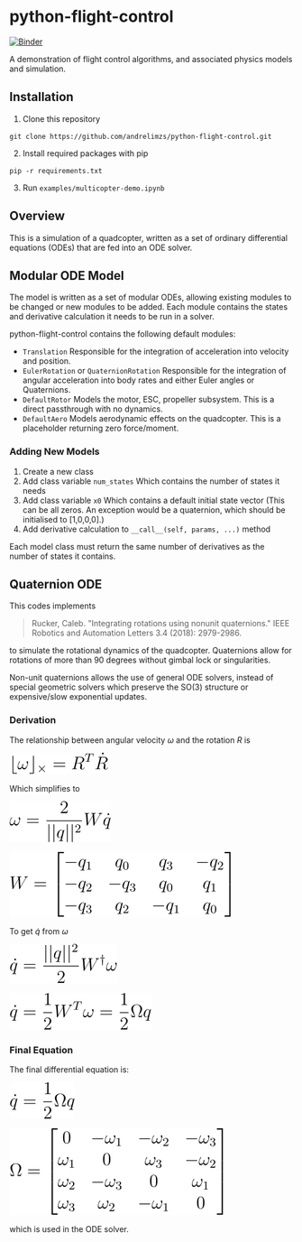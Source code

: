 # python-flight-control

[![Binder](https://mybinder.org/badge_logo.svg)](https://mybinder.org/v2/gh/andrelimzs/python-flight-control/structure-as-package?labpath=examples%2Fmulticopter-demo.ipynb)

A demonstration of flight control algorithms, and associated physics models and simulation.



## Installation

1. Clone this repository

```
git clone https://github.com/andrelimzs/python-flight-control.git
```

2. Install required packages with pip

````
pip -r requirements.txt
````

3. Run `examples/multicopter-demo.ipynb` 



## Overview

This is a simulation of a quadcopter, written as a set of ordinary differential equations (ODEs) that are fed into an ODE solver.



## Modular ODE Model

The model is written as a set of modular ODEs, allowing existing modules to be changed or new modules to be added. Each module contains the states and derivative calculation it needs to be run in a solver.

python-flight-control contains the following default modules:

- `Translation`
  Responsible for the integration of acceleration into velocity and position.
- `EulerRotation` or `QuaternionRotation`
  Responsible for the integration of angular acceleration into body rates and either Euler angles or Quaternions.
- `DefaultRotor`
  Models the motor, ESC, propeller subsystem. This is a direct passthrough with no dynamics.
- `DefaultAero`
  Models aerodynamic effects on the quadcopter. This is a placeholder returning zero force/moment.

### Adding New Models

1. Create a new class
2. Add class variable `num_states`
   Which contains the number of states it needs
3. Add class variable `x0`
   Which contains a default initial state vector
   (This can be all zeros. An exception would be a quaternion, which should be initialised to [1,0,0,0].)
4. Add derivative calculation to `__call__(self, params, ...)` method

Each model class must return the same number of derivatives as the number of states it contains.



## Quaternion ODE

This codes implements

> Rucker, Caleb. "Integrating rotations using nonunit quaternions." IEEE Robotics and Automation Letters 3.4 (2018): 2979-2986.

to simulate the rotational dynamics of the quadcopter. Quaternions allow for rotations of more than 90 degrees without gimbal lock or singularities.

Non-unit quaternions allows the use of general ODE solvers, instead of special geometric solvers which preserve the SO(3) structure or expensive/slow exponential updates.

### Derivation 

The relationship between angular velocity $\omega$ and the rotation $R$ is

![eqn_1](https://raw.githubusercontent.com/andrelimzs/python-flight-control/53afcbfcaa35e483e6ee8a74a9e407eb26851f46/docs/equations/eqn_1.svg)

Which simplifies to

![eqn_1](https://raw.githubusercontent.com/andrelimzs/python-flight-control/53afcbfcaa35e483e6ee8a74a9e407eb26851f46/docs/equations/eqn_2.svg)

![eqn_1](https://raw.githubusercontent.com/andrelimzs/python-flight-control/53afcbfcaa35e483e6ee8a74a9e407eb26851f46/docs/equations/eqn_3.svg)

To get $\dot{q}$ from $\omega$

![eqn_1](https://raw.githubusercontent.com/andrelimzs/python-flight-control/53afcbfcaa35e483e6ee8a74a9e407eb26851f46/docs/equations/eqn_4.svg)

![eqn_1](https://raw.githubusercontent.com/andrelimzs/python-flight-control/53afcbfcaa35e483e6ee8a74a9e407eb26851f46/docs/equations/eqn_5.svg)

### Final Equation

The final differential equation is:

![eqn_1](https://raw.githubusercontent.com/andrelimzs/python-flight-control/53afcbfcaa35e483e6ee8a74a9e407eb26851f46/docs/equations/eqn_6.svg)

![eqn_1](https://raw.githubusercontent.com/andrelimzs/python-flight-control/53afcbfcaa35e483e6ee8a74a9e407eb26851f46/docs/equations/eqn_7.svg)

which is used in the ODE solver.

